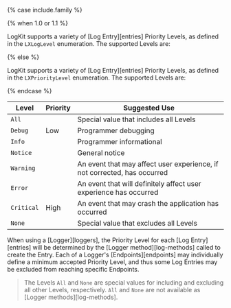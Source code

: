 {% case include.family %}

{% when 1.0 or 1.1 %}


LogKit supports a variety of [Log Entry][entries] Priority Levels, as defined in the `LXLogLevel` enumeration. The supported Levels are:


{% else %}


LogKit supports a variety of [Log Entry][entries] Priority Levels, as defined in the `LXPriorityLevel` enumeration. The supported Levels are:


{% endcase %}


Level      | Priority | Suggested Use
---------- | -------- | ------------------------------------------------------------------------
`All`      |          | Special value that includes all Levels
`Debug`    | Low      | Programmer debugging
`Info`     |          | Programmer informational
`Notice`   |          | General notice
`Warning`  |          | An event that may affect user experience, if not corrected, has occurred
`Error`    |          | An event that will definitely affect user experience has occurred
`Critical` | High     | An event that may crash the application has occurred
`None`     |          | Special value that excludes all Levels

When using a [Logger][loggers], the Priority Level for each [Log Entry][entries] will be determined by the [Logger method][log-methods] called to create the Entry. Each of a Logger's [Endpoints][endpoints] may individually define a minimum accepted Priority Level, and thus some Log Entries may be excluded from reaching specific Endpoints.

> The Levels `All` and `None` are special values for including and excluding all other Levels, respectively. `All` and `None` are not available as [Logger methods][log-methods].
